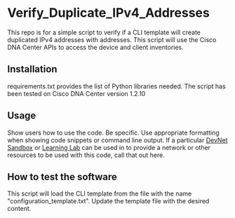  
# Verify_Duplicate_IPv4_Addresses

This repo is for a simple script to verify if a CLI template will create duplicated IPv4 addresses with addresses. 
This script will use the Cisco DNA Center APIs to access the device and client inventories.


## Installation
requirements.txt provides the list of Python libraries needed. The script has been tested on Cisco DNA Center version 1.2.10


## Usage

Show users how to use the code. Be specific.
Use appropriate formatting when showing code snippets or command line output.
If a particular [DevNet Sandbox](https://developer.cisco.com/sandbox/) or [Learning Lab](https://developer.cisco.com/learning-labs/) can be used in to provide a network or other resources to be used with this code, call that out here. 

## How to test the software

This script will load the CLI template from the file with the name "configuration_template.txt". Update the template file with the desired content. 

